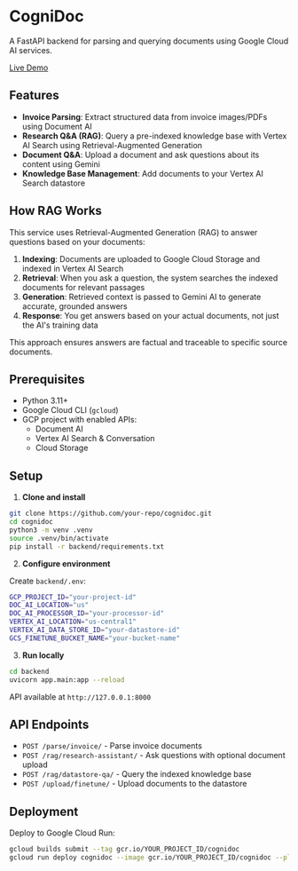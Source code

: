 # CogniDoc

A FastAPI backend for parsing and querying documents using Google Cloud AI services.

[Live Demo](https://cogni-doc.vercel.app/)

## Features

- **Invoice Parsing**: Extract structured data from invoice images/PDFs using Document AI
- **Research Q&A (RAG)**: Query a pre-indexed knowledge base with Vertex AI Search using Retrieval-Augmented Generation
- **Document Q&A**: Upload a document and ask questions about its content using Gemini
- **Knowledge Base Management**: Add documents to your Vertex AI Search datastore

## How RAG Works

This service uses Retrieval-Augmented Generation (RAG) to answer questions based on your documents:

1. **Indexing**: Documents are uploaded to Google Cloud Storage and indexed in Vertex AI Search
2. **Retrieval**: When you ask a question, the system searches the indexed documents for relevant passages
3. **Generation**: Retrieved context is passed to Gemini AI to generate accurate, grounded answers
4. **Response**: You get answers based on your actual documents, not just the AI's training data

This approach ensures answers are factual and traceable to specific source documents.

## Prerequisites

- Python 3.11+
- Google Cloud CLI (`gcloud`)
- GCP project with enabled APIs:
  - Document AI
  - Vertex AI Search & Conversation
  - Cloud Storage

## Setup

1. **Clone and install**

```bash
git clone https://github.com/your-repo/cognidoc.git
cd cognidoc
python3 -m venv .venv
source .venv/bin/activate
pip install -r backend/requirements.txt
```

2. **Configure environment**

Create `backend/.env`:

```bash
GCP_PROJECT_ID="your-project-id"
DOC_AI_LOCATION="us"
DOC_AI_PROCESSOR_ID="your-processor-id"
VERTEX_AI_LOCATION="us-central1"
VERTEX_AI_DATA_STORE_ID="your-datastore-id"
GCS_FINETUNE_BUCKET_NAME="your-bucket-name"
```

3. **Run locally**

```bash
cd backend
uvicorn app.main:app --reload
```

API available at `http://127.0.0.1:8000`

## API Endpoints

- `POST /parse/invoice/` - Parse invoice documents
- `POST /rag/research-assistant/` - Ask questions with optional document upload
- `POST /rag/datastore-qa/` - Query the indexed knowledge base
- `POST /upload/finetune/` - Upload documents to the datastore

## Deployment

Deploy to Google Cloud Run:

```bash
gcloud builds submit --tag gcr.io/YOUR_PROJECT_ID/cognidoc
gcloud run deploy cognidoc --image gcr.io/YOUR_PROJECT_ID/cognidoc --platform managed
```
